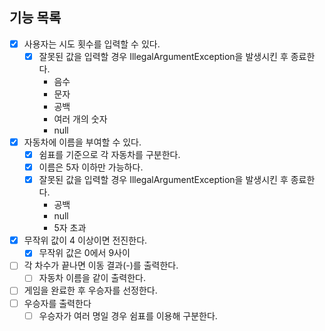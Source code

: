 ## 기능 목록

- [x] 사용자는 시도 횟수를 입력할 수 있다.
    - [x] 잘못된 값을 입력할 경우 IllegalArgumentException을 발생시킨 후 종료한다.
        - 음수
        - 문자
        - 공백
        - 여러 개의 숫자
        - null
- [x] 자동차에 이름을 부여할 수 있다.
    - [x] 쉼표를 기준으로 각 자동차를 구분한다.
    - [x] 이름은 5자 이하만 가능하다.
    - [x] 잘못된 값을 입력할 경우 IllegalArgumentException을 발생시킨 후 종료한다.
        - 공백
        - null
        - 5자 초과

- [x] 무작위 값이 4 이상이면 전진한다.
    - [x] 무작위 값은 0에서 9사이

- [ ] 각 차수가 끝나면 이동 결과(-)를 출력한다.
    - [ ] 자동차 이름을 같이 출력한다.

- [ ] 게임을 완료한 후 우승자를 선정한다.
- [ ] 우승자를 출력한다
    - [ ] 우승자가 여러 명일 경우 쉼표를 이용해 구분한다.